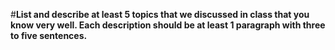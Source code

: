 #**List and describe at least 5 topics that we discussed in class that you know very well. Each description should be at least 1 paragraph with three to five sentences.**
